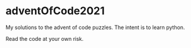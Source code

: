 # adventOfCode2021
My solutions to the advent of code puzzles. The intent is to learn python.

Read the code at your own risk.
